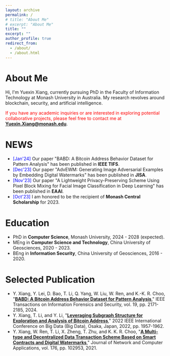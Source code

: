 ```yaml
---
layout: archive
permalink: /
# title: "About Me"
# excerpt: "About Me"
title: ""
excerpt: ""
author_profile: true
redirect_from: 
  - /about/
  - /about.html
---
```


About Me
======
Hi, I'm Yuexin Xiang, currently pursuing PhD in the Faculty of Information Technology at Monash University in Australia. My research revolves around blockchain, security, and artificial intelligence. 

<span style="color: red;">If you have any academic inquiries or are interested in exploring potential collaborative projects, please feel free to contact me at</span> <a style="text-decoration: none"><strong>Yuexin.Xiang@monash.edu</strong></a>.

NEWS
======
<ul class="list__news">
  <li><span style="color: blue;">[Jan'24]</span> Our paper "BABD: A Bitcoin Address Behavior Dataset for Pattern Analysis" has been published in <strong>IEEE TIFS</strong>.</li>
  <li><span style="color: blue;">[Dec'23]</span> Our paper "AdvEWM: Generating Image Adversarial Examples by Embedding Digital Watermarks" has been published in <strong>JISA</strong>.</li>
  <li><span style="color: blue;">[Nov'23]</span> Our paper "A Lightweight Privacy-Preserving Scheme Using Pixel Block Mixing for Facial Image Classification in Deep Learning" has been published in <strong>EAAI</strong>.</li>
  <li><span style="color: blue;">[Oct'23]</span> I am honored to be the recipient of <strong>Monash Central Scholarship</strong> for 2023.</li>
</ul>

Education
======
* PhD in **Computer Science**, Monash University, 2024 - 2028 (expected).
* MEng in **Computer Science and Technology**, China University of Geosciences, 2020 - 2023.
* BEng in **Information Security**, China University of Geosciences, 2016 - 2020.
 
Selected Publication
======
* Y. Xiang, Y. Lei, D. Bao, T. Li, Q. Yang, W. Liu, W. Ren, and K.-K. R. Choo, "**[BABD: A Bitcoin Address Behavior Dataset for Pattern Analysis](https://doi.org/10.1109/TIFS.2023.3347894)**," IEEE Transactions on Information Forensics and Security, vol. 19, pp. 2171-2185, 2024.
* Y. Xiang, T. Li, and Y. Li, "**[Leveraging Subgraph Structure for Exploration and Analysis of Bitcoin Address](https://doi.org/10.1109/BigData55660.2022.10020980)**," 2022 IEEE International Conference on Big Data (Big Data), Osaka, Japan, 2022, pp. 1957-1962.
* Y. Xiang, W. Ren, T. Li, X. Zheng, T. Zhu, and K. K. R. Choo, "**[A Multi-type and Decentralized Data Transaction Scheme Based on Smart Contracts and Digital Watermarks](https://doi.org/10.1016/j.jnca.2020.102953)**," Journal of Network and Computer Applications, vol. 176, pp. 102953, 2021.



